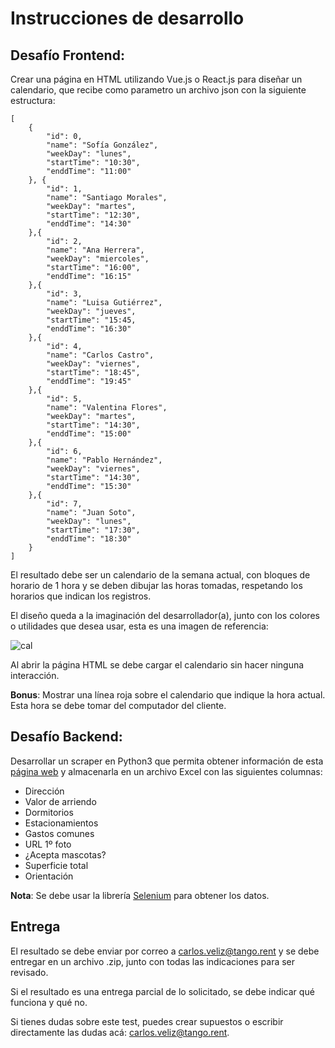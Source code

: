 # Instrucciones de desarrollo

## Desafío Frontend:

Crear una página en HTML utilizando Vue.js o React.js para diseñar un calendario, que recibe como parametro un archivo json con la siguiente estructura:

```
[
    {
        "id": 0,
        "name": "Sofía González",
        "weekDay": "lunes",
        "startTime": "10:30",
        "enddTime": "11:00"
    }, {
        "id": 1,
        "name": "Santiago Morales",
        "weekDay": "martes",
        "startTime": "12:30",
        "enddTime": "14:30"
    },{
        "id": 2,
        "name": "Ana Herrera",
        "weekDay": "miercoles",
        "startTime": "16:00",
        "enddTime": "16:15"
    },{
        "id": 3,
        "name": "Luisa Gutiérrez",
        "weekDay": "jueves",
        "startTime": "15:45,
        "enddTime": "16:30"
    },{
        "id": 4,
        "name": "Carlos Castro",
        "weekDay": "viernes",
        "startTime": "18:45",
        "enddTime": "19:45"
    },{
        "id": 5,
        "name": "Valentina Flores",
        "weekDay": "martes",
        "startTime": "14:30",
        "enddTime": "15:00"
    },{
        "id": 6,
        "name": "Pablo Hernández",
        "weekDay": "viernes",
        "startTime": "14:30",
        "enddTime": "15:30"
    },{
        "id": 7,
        "name": "Juan Soto",
        "weekDay": "lunes",
        "startTime": "17:30",
        "enddTime": "18:30"
    }
]
```
El resultado debe ser un calendario de la semana actual, con bloques de horario de 1 hora y se deben dibujar las horas tomadas, respetando los horarios que indican los registros.

El diseño queda a la imaginación del desarrollador(a), junto con los colores o utilidades que desea usar, esta es una imagen de referencia:

![cal](https://user-images.githubusercontent.com/3177719/224832396-8049dbe2-5de6-43f6-b3eb-43df6bc50ca9.png)

Al abrir la página HTML se debe cargar el calendario sin hacer ninguna interacción.

**Bonus**: Mostrar una línea roja sobre el calendario que indique la hora actual. Esta hora se debe tomar del computador del cliente.

## Desafío Backend:

Desarrollar un scraper en Python3 que permita obtener información de esta [página web](https://renter.tangoapp.rent/advanced-search?p=all) y almacenarla en un archivo Excel con las siguientes columnas:

* Dirección
* Valor de arriendo
* Dormitorios
* Estacionamientos
* Gastos comunes
* URL 1º foto
* ¿Acepta mascotas?
* Superficie total
* Orientación 


**Nota**: Se debe usar la librería [Selenium](https://pypi.org/project/selenium/) para obtener los datos.


## Entrega
El resultado se debe enviar por correo a carlos.veliz@tango.rent y se debe entregar en un archivo .zip, junto con todas las indicaciones para ser revisado.

Si el resultado es una entrega parcial de lo solicitado, se debe indicar qué funciona y qué no.

Si tienes dudas sobre este test, puedes crear supuestos o escribir directamente las dudas acá: carlos.veliz@tango.rent.
